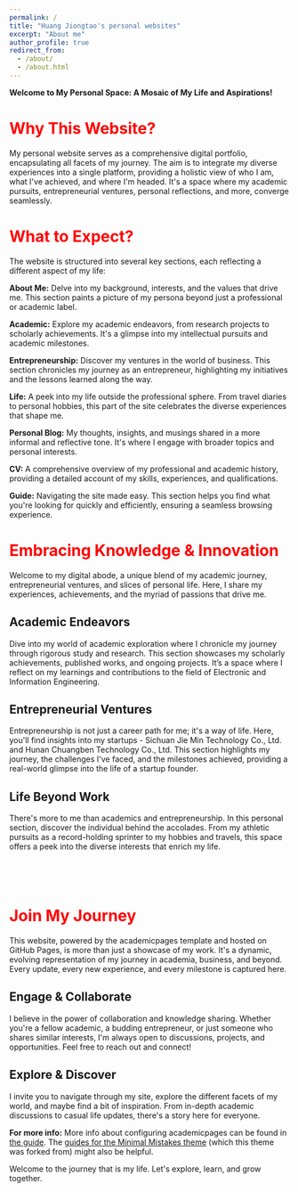 ```yaml
---
permalink: /
title: "Huang Jiongtao's personal websites"
excerpt: "About me"
author_profile: true
redirect_from: 
  - /about/
  - /about.html
---
```


**Welcome to My Personal Space: A Mosaic of My Life and Aspirations!**


<span style="color: red;">Why This Website?</span>
======
My personal website serves as a comprehensive digital portfolio, encapsulating all facets of my journey. The aim is to integrate my diverse experiences into a single platform, providing a holistic view of who I am, what I've achieved, and where I'm headed. It's a space where my academic pursuits, entrepreneurial ventures, personal reflections, and more, converge seamlessly.

<span style="color: red;">What to Expect?</span>
======
The website is structured into several key sections, each reflecting a different aspect of my life:

**About Me:** Delve into my background, interests, and the values that drive me. This section paints a picture of my persona beyond just a professional or academic label.

**Academic:** Explore my academic endeavors, from research projects to scholarly achievements. It's a glimpse into my intellectual pursuits and academic milestones.

**Entrepreneurship:** Discover my ventures in the world of business. This section chronicles my journey as an entrepreneur, highlighting my initiatives and the lessons learned along the way.

**Life:** A peek into my life outside the professional sphere. From travel diaries to personal hobbies, this part of the site celebrates the diverse experiences that shape me.

**Personal Blog:** My thoughts, insights, and musings shared in a more informal and reflective tone. It's where I engage with broader topics and personal interests.

**CV:** A comprehensive overview of my professional and academic history, providing a detailed account of my skills, experiences, and qualifications.

**Guide:** Navigating the site made easy. This section helps you find what you're looking for quickly and efficiently, ensuring a seamless browsing experience.


<span style="color: red;">Embracing Knowledge & Innovation</span>
======
Welcome to my digital abode, a unique blend of my academic journey, entrepreneurial ventures, and slices of personal life. Here, I share my experiences, achievements, and the myriad of passions that drive me.

Academic Endeavors
------
Dive into my world of academic exploration where I chronicle my journey through rigorous study and research. This section showcases my scholarly achievements, published works, and ongoing projects. It’s a space where I reflect on my learnings and contributions to the field of Electronic and Information Engineering.

Entrepreneurial Ventures
------
Entrepreneurship is not just a career path for me; it's a way of life. Here, you'll find insights into my startups - Sichuan Jie Min Technology Co., Ltd. and Hunan Chuangben Technology Co., Ltd. This section highlights my journey, the challenges I've faced, and the milestones achieved, providing a real-world glimpse into the life of a startup founder.

Life Beyond Work
------
There's more to me than academics and entrepreneurship. In this personal section, discover the individual behind the accolades. From my athletic pursuits as a record-holding sprinter to my hobbies and travels, this space offers a peek into the diverse interests that enrich my life.

<span style="color: red; margin-top: 60px; display: inline-block;">Join My Journey</span>
======
This website, powered by the academicpages template and hosted on GitHub Pages, is more than just a showcase of my work. It's a dynamic, evolving representation of my journey in academia, business, and beyond. Every update, every new experience, and every milestone is captured here.

Engage & Collaborate
------
I believe in the power of collaboration and knowledge sharing. Whether you're a fellow academic, a budding entrepreneur, or just someone who shares similar interests, I'm always open to discussions, projects, and opportunities. Feel free to reach out and connect!

Explore & Discover
------
I invite you to navigate through my site, explore the different facets of my world, and maybe find a bit of inspiration. From in-depth academic discussions to casual life updates, there's a story here for everyone.

**For more info:**
 More info about configuring academicpages can be found in [the guide](https://academicpages.github.io/markdown/). The [guides for the Minimal Mistakes theme](https://mmistakes.github.io/minimal-mistakes/docs/configuration/) (which this theme was forked from) might also be helpful.

Welcome to the journey that is my life. Let's explore, learn, and grow together.
